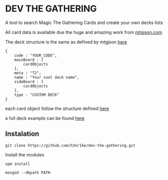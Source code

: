 # DEV THE GATHERING

A tool to search Magic The Gathering Cards and create your own decks lists

All card data is available due the huge and amazing work from [mtgjson.com](https://mtgjson.com)

The deck structure is the same as defined by mtgjson [here](https://mtgjson.com/files/deck/)

```
{
    code : "YOUR_CODE",
    mainBoard : [
        cardObjects
    ],
    meta : "T2",
    name : "Your cool deck name",
    sideBoard : [
        cardObjects
    ],
    type : "CUSTOM DECK"
}
```

each card object follow the structure defined [here](https://mtgjson.com/structures/card/)

a full deck example can be found [here](https://mtgjson.com/json/decks/AbzanSiege.json)

## Instalation

    git clone https://github.com/h3nr1ke/dev-the-gathering.git

Install the modules

    npm install

    mongod --dbpath PATH
